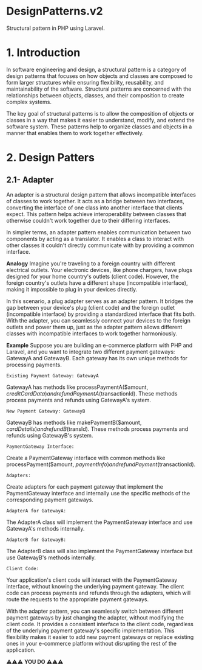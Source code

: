 # DesignPatterns.v2
Structural pattern in PHP using Laravel.

# 1. Introduction
In software engineering and design, a structural pattern is a category of design patterns that focuses on how objects and classes are composed to form larger structures while ensuring flexibility, reusability, and maintainability of the software. Structural patterns are concerned with the relationships between objects, classes, and their composition to create complex systems.

The key goal of structural patterns is to allow the composition of objects or classes in a way that makes it easier to understand, modify, and extend the software system. These patterns help to organize classes and objects in a manner that enables them to work together effectively.


# 2. Design Patters
## 2.1- Adapter

An adapter is a structural design pattern that allows incompatible interfaces of classes to work together. It acts as a bridge between two interfaces, converting the interface of one class into another interface that clients expect. This pattern helps achieve interoperability between classes that otherwise couldn't work together due to their differing interfaces.

In simpler terms, an adapter pattern enables communication between two components by acting as a translator. It enables a class to interact with other classes it couldn't directly communicate with by providing a common interface.

**Analogy**
Imagine you're traveling to a foreign country with different electrical outlets. Your electronic devices, like phone chargers, have plugs designed for your home country's outlets (client code). However, the foreign country's outlets have a different shape (incompatible interface), making it impossible to plug in your devices directly.

In this scenario, a plug adapter serves as an adapter pattern. It bridges the gap between your device's plug (client code) and the foreign outlet (incompatible interface) by providing a standardized interface that fits both. With the adapter, you can seamlessly connect your devices to the foreign outlets and power them up, just as the adapter pattern allows different classes with incompatible interfaces to work together harmoniously.

**Example**
Suppose you are building an e-commerce platform with PHP and Laravel, and you want to integrate two different payment gateways: GatewayA and GatewayB. Each gateway has its own unique methods for processing payments.

    Existing Payment Gateway: GatewayA

GatewayA has methods like processPaymentA($amount, $creditCardData) and refundPaymentA($transactionId). These methods process payments and refunds using GatewayA's system.

    New Payment Gateway: GatewayB

GatewayB has methods like makePaymentB($amount, $cardDetails) and refundB($transId). These methods process payments and refunds using GatewayB's system.

    PaymentGateway Interface:

Create a PaymentGateway interface with common methods like processPayment($amount, $paymentInfo) and refundPayment($transactionId).

    Adapters:

Create adapters for each payment gateway that implement the PaymentGateway interface and internally use the specific methods of the corresponding payment gateways.

    AdapterA for GatewayA:

The AdapterA class will implement the PaymentGateway interface and use GatewayA's methods internally.

    AdapterB for GatewayB:

The AdapterB class will also implement the PaymentGateway interface but use GatewayB's methods internally.

    Client Code:

Your application's client code will interact with the PaymentGateway interface, without knowing the underlying payment gateway. The client code can process payments and refunds through the adapters, which will route the requests to the appropriate payment gateways.

With the adapter pattern, you can seamlessly switch between different payment gateways by just changing the adapter, without modifying the client code. It provides a consistent interface to the client code, regardless of the underlying payment gateway's specific implementation. This flexibility makes it easier to add new payment gateways or replace existing ones in your e-commerce platform without disrupting the rest of the application.


:warning::warning::warning:  **YOU DO** :warning::warning::warning:
